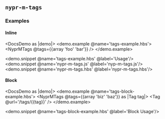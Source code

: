 ## `nypr-m-tags`

### Examples

#### Inline
<DocsDemo as |demo|>
  <demo.example @name='tags-example.hbs'>
    <NyprMTags @tags={{array 'foo' 'bar'}} />
  </demo.example>

  <demo.snippet @name='tags-example.hbs' @label='Usage'/>
  <demo.snippet @name='nypr-m-tags.js' @label='nyp-m-tags.js'/>
  <demo.snippet @name='nypr-m-tags.hbs' @label='nypr-m-tags.hbs'/>
</DocsDemo>


#### Block
<DocsDemo as |demo|>
  <demo.example @name='tags-block-example.hbs'>
    <NyprMTags @tags={{array 'biz' 'baz'}} as |Tag tag|>
      <Tag @url='/tags/{{tag}}' />
    </NyprMTags>
  </demo.example>

  <demo.snippet @name='tags-block-example.hbs' @label='Block Usage'/>
</DocsDemo>
